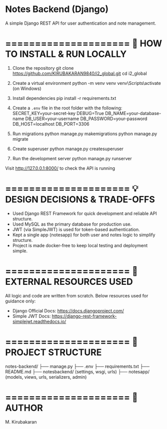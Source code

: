 # Notes Backend (Django)

A simple Django REST API for user authentication and note management.

=====================
🚀 HOW TO INSTALL & RUN LOCALLY
=====================

1. Clone the repository
   git clone https://github.com/KIRUBAKARAN9840/i2_global.git
   cd i2_global

2. Create a virtual environment
   python -m venv venv
   venv\Scripts\activate   (on Windows)

3. Install dependencies
   pip install -r requirements.txt

4. Create a `.env` file in the root folder with the following:
   SECRET_KEY=your-secret-key
   DEBUG=True
   DB_NAME=your-database-name
   DB_USER=your-username
   DB_PASSWORD=your-password
   DB_HOST=localhost
   DB_PORT=3306

5. Run migrations
   python manage.py makemigrations
   python manage.py migrate

6. Create superuser
   python manage.py createsuperuser

7. Run the development server
   python manage.py runserver

Visit http://127.0.0.1:8000/ to check the API is running

=====================
💡 DESIGN DECISIONS & TRADE-OFFS
=====================

- Used Django REST Framework for quick development and reliable API structure.
- Used MySQL as the primary database for production use.
- JWT (via SimpleJWT) is used for token-based authentication.
- Kept a single app (notesapp) for both user and notes logic to simplify structure.
- Project is made docker-free to keep local testing and deployment simple.

=====================
📎 EXTERNAL RESOURCES USED
=====================

All logic and code are written from scratch. Below resources used for guidance only:

- Django Official Docs: https://docs.djangoproject.com/
- Simple JWT Docs: https://django-rest-framework-simplejwt.readthedocs.io/

=====================
📂 PROJECT STRUCTURE
=====================

notes-backend/
├── manage.py
├── .env
├── requirements.txt
├── README.md
├── notesbackend/      (settings, wsgi, urls)
├── notesapp/          (models, views, urls, serializers, admin)

=====================
👤 AUTHOR
=====================

M. Kirubakaran
